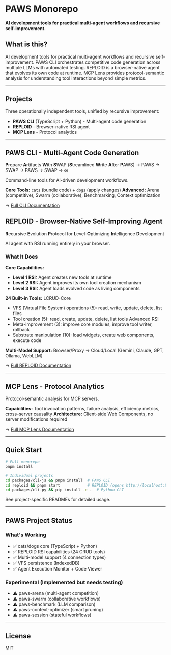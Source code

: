 # PAWS Monorepo

**AI development tools for practical multi-agent workflows and recursive self-improvement.**

## What is this?

AI development tools for practical multi-agent workflows and recursive self-improvement. PAWS CLI orchestrates competitive code generation across multiple LLMs with automated testing. REPLOID is a browser-native agent that evolves its own code at runtime. MCP Lens provides protocol-semantic analysis for understanding tool interactions beyond simple metrics.

---

## Projects

Three operationally independent tools, unified by recursive improvement:
- **PAWS CLI** (TypeScript + Python) - Multi-agent code generation
- **REPLOID** - Browser-native RSI agent
- **MCP Lens** - Protocol analytics

---

## PAWS CLI - Multi-Agent Code Generation

**P**repare **A**rtifacts **W**ith **S**WAP (**S**treamlined **W**rite **A**fter **P**AWS)
→ PAWS → SWAP → PAWS → SWAP → ∞

Command-line tools for AI-driven development workflows.

**Core Tools:** `cats` (bundle code) + `dogs` (apply changes)
**Advanced:** Arena (competitive), Swarm (collaborative), Benchmarking, Context optimization

→ [Full CLI Documentation](packages/cli-js/README.md)

## REPLOID - Browser-Native Self-Improving Agent

**R**ecursive **E**volution **P**rotocol for **L**evel-**O**ptimizing **I**ntelligence **D**evelopment

AI agent with RSI running entirely in your browser.

### What It Does

**Core Capabilities:**
- **Level 1 RSI:** Agent creates new tools at runtime
- **Level 2 RSI:** Agent improves its own tool creation mechanism
- **Level 3 RSI:** Agent loads evolved code as living components

**24 Built-in Tools:**
LCRUD-Core
- VFS (Virtual File System) operations (5): read, write, update, delete, list files
- Tool creation (5): read, create, update, delete, list tools
Advanced RSI
- Meta-improvement (3): improve core modules, improve tool writer, rollback
- Substrate manipulation (10): load widgets, create web components, execute code

**Multi-Model Support:** Browser/Proxy → Cloud/Local (Gemini, Claude, GPT, Ollama, WebLLM)

→ [Full REPLOID Documentation](reploid/README.md)

---

## MCP Lens - Protocol Analytics

Protocol-semantic analysis for MCP servers.

**Capabilities:** Tool invocation patterns, failure analysis, efficiency metrics, cross-server causality
**Architecture:** Client-side Web Components, no server modifications required

→ [Full MCP Lens Documentation](lens/README.md)

---

## Quick Start

```bash
# Full monorepo
pnpm install

# Individual projects
cd packages/cli-js && pnpm install  # PAWS CLI
cd reploid && pnpm start            # REPLOID (opens http://localhost:8000)
cd packages/cli-py && pip install -e .  # Python CLI
```

See project-specific READMEs for detailed usage.

---

## PAWS Project Status

### What's Working
- ✅ cats/dogs core (TypeScript + Python)
- ✅ REPLOID RSI capabilities (24 CRUD tools)
- ✅ Multi-model support (4 connection types)
- ✅ VFS persistence (IndexedDB)
- ✅ Agent Execution Monitor + Code Viewer

### Experimental (Implemented but needs testing)
- ⚠️ paws-arena (multi-agent competition)
- ⚠️ paws-swarm (collaborative workflows)
- ⚠️ paws-benchmark (LLM comparison)
- ⚠️ paws-context-optimizer (smart pruning)
- ⚠️ paws-session (stateful workflows)


---

## License

MIT
